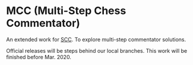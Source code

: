 # MCC (Multi-Step Chess Commentator)

An extended work for [SCC](https://github.com/zhyack/SCC). To explore multi-step commentator solutions.

Official releases will be steps behind our local branches. This work will be finished before Mar. 2020.

